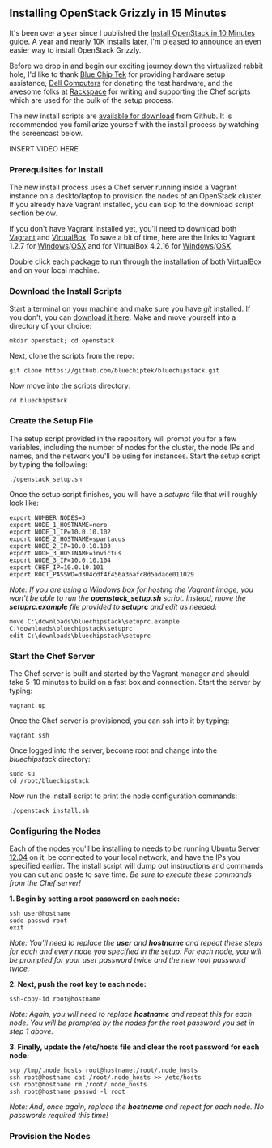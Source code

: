 ## Installing OpenStack Grizzly in 15 Minutes
It's been over a year since I published the [Install OpenStack in 10 Minutes](http://www.stackgeek.com/guides/gettingstarted.html) guide.  A year and nearly 10K installs later, I'm pleased to announce an even easier way to install OpenStack Grizzly.

Before we drop in and begin our exciting journey down the virtualized rabbit hole, I'd like to thank [Blue Chip Tek](http://bluechiptek.com) for providing hardware setup assistance, [Dell Computers](http://dell.com/) for donating the test hardware, and the awesome folks at [Rackspace](http://rackspace.com/) for writing and supporting the Chef scripts which are used for the bulk of the setup process.

The new install scripts are [available for download](https://github.com/bluechiptek/bluechipstack) from Github.  It is recommended you familiarize yourself with the install process by watching the screencast below.

INSERT VIDEO HERE

### Prerequisites for Install
The new install process uses a Chef server running inside a Vagrant instance on a deskto/laptop to provision the nodes of an OpenStack cluster.  If you already have Vagrant installed, you can skip to the download script section below.

If you don't have Vagrant installed yet, you'll need to download both [Vagrant](http://downloads.vagrantup.com/) and [VirtualBox](https://www.virtualbox.org/wiki/Downloads). To save a bit of time, here are the links to Vagrant 1.2.7 for [Windows](http://files.vagrantup.com/packages/7ec0ee1d00a916f80b109a298bab08e391945243/Vagrant_1.2.7.msi)/[OSX](http://files.vagrantup.com/packages/7ec0ee1d00a916f80b109a298bab08e391945243/Vagrant-1.2.7.dmg) and  for VirtualBox 4.2.16 for [Windows](http://download.virtualbox.org/virtualbox/4.2.16/VirtualBox-4.2.16-86992-Win.exe)/[OSX](http://download.virtualbox.org/virtualbox/4.2.16/VirtualBox-4.2.16-86992-OSX.dmg).

Double click each package to run through the installation of both VirtualBox and on your local machine.

### Download the Install Scripts
Start a terminal on your machine and make sure you have *git* installed.  If you don't, you can [download it here](http://git-scm.com/downloads).  Make and move yourself into a directory of your choice:

    mkdir openstack; cd openstack
    
Next, clone the scripts from the repo:

    git clone https://github.com/bluechiptek/bluechipstack.git
    
Now move into the scripts directory:

    cd bluechipstack
    
### Create the Setup File
The setup script provided in the repository will prompt you for a few variables, including the number of nodes for the cluster, the node IPs and names, and the network you'll be using for instances.  Start the setup script by typing the following:

    ./openstack_setup.sh
    
Once the setup script finishes, you will have a *setuprc* file that will roughly look like:

    export NUMBER_NODES=3
    export NODE_1_HOSTNAME=nero
    export NODE_1_IP=10.0.10.102
    export NODE_2_HOSTNAME=spartacus
    export NODE_2_IP=10.0.10.103
    export NODE_3_HOSTNAME=invictus
    export NODE_3_IP=10.0.10.104
    export CHEF_IP=10.0.10.101
    export ROOT_PASSWD=d304cdf4f456a36afc8d5adace011029
    
*Note: If you are using a Windows box for hosting the Vagrant image, you won't be able to run the **openstack_setup.sh** script.  Instead, move the **setuprc.example** file provided to **setuprc** and edit as needed:*

    move C:\downloads\bluechipstack\setuprc.example C:\downloads\bluechipstack\setuprc
    edit C:\downloads\bluechipstack\setuprc
  
### Start the Chef Server
The Chef server is built and started by the Vagrant manager and should take 5-10 minutes to build on a fast box and connection.  Start the server by typing:

    vagrant up
    
Once the Chef server is provisioned, you can ssh into it by typing:

    vagrant ssh

Once logged into the server, become root and change into the *bluechipstack* directory:

    sudo su
    cd /root/bluechipstack
    
Now run the install script to print the node configuration commands:

    ./openstack_install.sh
    
### Configuring the Nodes
Each of the nodes you'll be installing to needs to be running [Ubuntu Server 12.04](http://www.ubuntu.com/download/server) on it, be connected to your local network, and have the IPs you specified earlier. The install script will dump out instructions and commands you can cut and paste to save time.  *Be sure to execute these commands from the Chef server!* 

**1. Begin by setting a root password on each node:**

    ssh user@hostname
    sudo passwd root
    exit
    
*Note: You'll need to replace the **user** and **hostname** and repeat these steps for each and every node you specified in the setup.  For each node, you will be prompted for your user password twice and the new root password twice.*

**2. Next, push the root key to each node:**

    ssh-copy-id root@hostname

*Note: Again, you will need to replace **hostname** and repeat this for each node.  You will be prompted by the nodes for the root password you set in step 1 above.*

**3. Finally, update the /etc/hosts file and clear the root password for each node:**

    scp /tmp/.node_hosts root@hostname:/root/.node_hosts
    ssh root@hostname cat /root/.node_hosts >> /etc/hosts
    ssh root@hostname rm /root/.node_hosts
    ssh root@hostname passwd -l root
    
*Note: And, once again, replace the **hostname** and repeat for each node.  No passwords required this time!*

### Provision the Nodes
